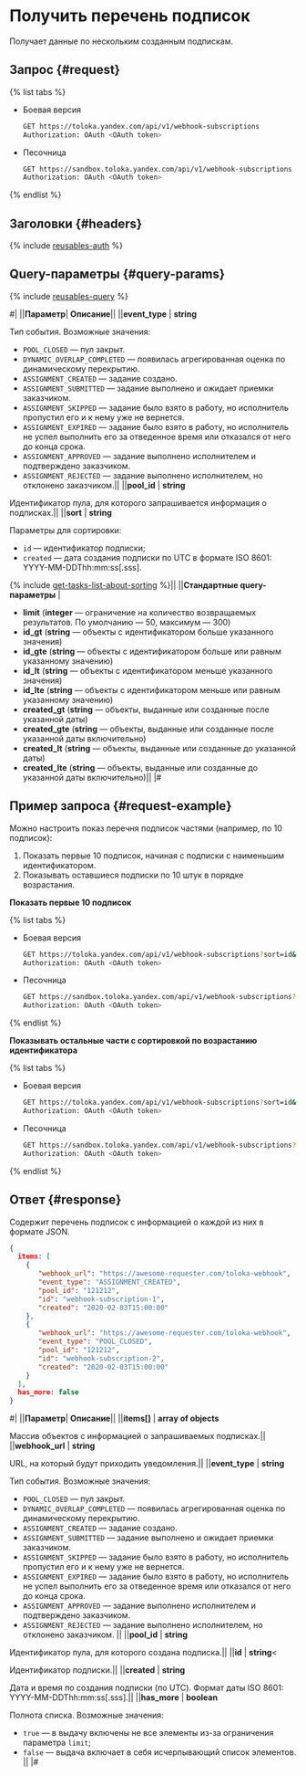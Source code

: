 # Получить перечень подписок

Получает данные по нескольким созданным подпискам.

## Запрос {#request}

{% list tabs %}

- Боевая версия

  ```bash
  GET https://toloka.yandex.com/api/v1/webhook-subscriptions
  Authorization: OAuth <OAuth token>
  ```

- Песочница

  ```bash
  GET https://sandbox.toloka.yandex.com/api/v1/webhook-subscriptions
  Authorization: OAuth <OAuth token>
  ```

{% endlist %}

## Заголовки {#headers}

{% include [reusables-auth](../_includes/reusables/id-reusables/auth.md) %}


## Query-параметры {#query-params}

{% include [reusables-query](../_includes/reusables/id-reusables/query.md) %}


#|
||**Параметр**| **Описание**||
||**event_type** | **string**

Тип события.
Возможные значения:
- `POOL_CLOSED` — пул закрыт.
- `DYNAMIC_OVERLAP_COMPLETED` — появилась агрегированная оценка по динамическому перекрытию.
- `ASSIGNMENT_CREATED` — задание создано.
- `ASSIGNMENT_SUBMITTED` — задание выполнено и ожидает приемки заказчиком.
- `ASSIGNMENT_SKIPPED` — задание было взято в работу, но исполнитель пропустил его и к нему уже не вернется.
- `ASSIGNMENT_EXPIRED` — задание было взято в работу, но исполнитель не успел выполнить его за отведенное время или отказался от него до конца срока.
- `ASSIGNMENT_APPROVED` — задание выполнено исполнителем и подтверждено заказчиком.
- `ASSIGNMENT_REJECTED` — задание выполнено исполнителем, но отклонено заказчиком.||
||**pool_id** | **string**

Идентификатор пула, для которого запрашивается информация о подписках.||
||**sort** | **string**

Параметры для сортировки:
- `id` — идентификатор подписки;
- `created` — дата создания подписки по UTC в формате ISO 8601: YYYY-MM-DDThh:mm:ss[.sss].

{% include [get-tasks-list-about-sorting](../_includes/concepts/get-tasks-list/id-get-tasks-list/about-sorting.md) %}||
||**Стандартные query-параметры** |
- **limit**  (**integer** — ограничение на количество возвращаемых результатов. По умолчанию — 50, максимум — 300)
- **id_gt**  (**string** — объекты с идентификатором больше указанного значения)
- **id_gte**  (**string** — объекты с идентификатором больше или равным указанному значению)
- **id_lt**  (**string** — объекты с идентификатором меньше указанного значения)
- **id_lte**  (**string** — объекты с идентификатором меньше или равным указанному значению)
- **created_gt**  (**string** — объекты, выданные или созданные после указанной даты)
- **created_gte**  (**string** — объекты, выданные или созданные после указанной даты включительно)
- **created_lt**  (**string** — объекты, выданные или созданные до указанной даты)
- **created_lte**  (**string** — объекты, выданные или созданные до указанной даты включительно)||
|#

## Пример запроса {#request-example}
 Можно настроить показ перечня подписок частями (например, по 10 подписок):
1. Показать первые 10 подписок, начиная с подписки с наименьшим идентификатором.
1. Показывать оставшиеся подписки по 10 штук в порядке возрастания.

**Показать первые 10 подписок**

{% list tabs %}

- Боевая версия

  ```bash
  GET https://toloka.yandex.com/api/v1/webhook-subscriptions?sort=id&limit=10
  Authorization: OAuth <OAuth token>
  ```

- Песочница

  ```bash
  GET https://sandbox.toloka.yandex.com/api/v1/webhook-subscriptions?sort=id&limit=10
  Authorization: OAuth <OAuth token>
  ```

{% endlist %}

**Показывать остальные части с сортировкой по возрастанию идентификатора**

{% list tabs %}

- Боевая версия

  ```bash
  GET https://toloka.yandex.com/api/v1/webhook-subscriptions?sort=id&limit=10&id_gt=<ID of the last subsciption from the previous response>
  Authorization: OAuth <OAuth token>
  ```

- Песочница

  ```bash
  GET https://sandbox.toloka.yandex.com/api/v1/webhook-subscriptions?sort=id&limit=10&id_gt=<ID of the last subsciption from the previous response>
  Authorization: OAuth <OAuth token>
  ```
{% endlist %}

## Ответ {#response}

Содержит перечень подписок с информацией о каждой из них в формате JSON.

```json
{
  items: [
    {
       "webhook_url": "https://awesome-requester.com/toloka-webhook",
       "event_type": "ASSIGNMENT_CREATED",
       "pool_id": "121212",
       "id": "webhook-subscription-1",
       "created": "2020-02-03T15:00:00"
    },
    {
       "webhook_url": "https://awesome-requester.com/toloka-webhook",
       "event_type": "POOL_CLOSED",
       "pool_id": "121212",
       "id": "webhook-subscription-2",
       "created": "2020-02-03T15:00:00"
    }
  ],
  has_more: false
}
```

#|
||**Параметр**| **Описание**||
||**items[]** | **array of objects**

Массив объектов с информацией о запрашиваемых подписках.||
||**webhook_url** | **string**

URL, на который будут приходить уведомления.||
||**event_type** | **string**

Тип события.
Возможные значения:
- `POOL_CLOSED` — пул закрыт.
- `DYNAMIC_OVERLAP_COMPLETED` — появилась агрегированная оценка по динамическому перекрытию.
- `ASSIGNMENT_CREATED` — задание создано.
- `ASSIGNMENT_SUBMITTED` — задание выполнено и ожидает приемки заказчиком.
- `ASSIGNMENT_SKIPPED` — задание было взято в работу, но исполнитель пропустил его и к нему уже не вернется.
- `ASSIGNMENT_EXPIRED` — задание было взято в работу, но исполнитель не успел выполнить его за отведенное время или отказался от него до конца срока.
- `ASSIGNMENT_APPROVED` — задание выполнено исполнителем и подтверждено заказчиком.
- `ASSIGNMENT_REJECTED` — задание выполнено исполнителем, но отклонено заказчиком.
||
||**pool_id** | **string**

Идентификатор пула, для которого создана подписка.||
||**id** | **string**<

Идентификатор подписки.||
||**created** | **string**

Дата и время по создания подписки (по UTC). Формат даты ISO 8601: YYYY-MM-DDThh:mm:ss[.sss].||
||**has_more** | **boolean**

Полнота списка.
Возможные значения:
- `true` — в выдачу включены не все элементы из-за ограничения параметра `limit`;
- `false` — выдача включает в себя исчерпывающий список элементов.
||
|#
